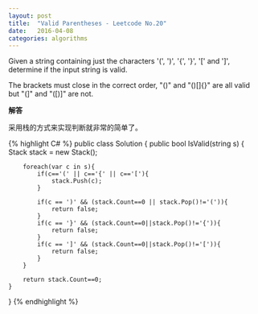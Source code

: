 ```yaml
---
layout: post
title:  "Valid Parentheses - Leetcode No.20"
date:   2016-04-08
categories: algorithms
---
```


Given a string containing just the characters '(', ')', '{', '}', '[' and ']', determine if the input string is valid.

The brackets must close in the correct order, "()" and "()[]{}" are all valid but "(]" and "([)]" are not.

**解答**

采用栈的方式来实现判断就非常的简单了。

{% highlight C# %}
public class Solution {
    public bool IsValid(string s) {
        Stack<char> stack = new Stack<char>();
        
        foreach(var c in s){
            if(c=='(' || c=='{' || c=='['){
                stack.Push(c);
            }
            
            if(c == ')' && (stack.Count==0 || stack.Pop()!='(')){
                return false;
            }
            if(c == '}' && (stack.Count==0||stack.Pop()!='{')){
                return false;
            }
            if(c == ']' && (stack.Count==0||stack.Pop()!='[')){
                return false;
            }
        }
        
        return stack.Count==0;
    }
}
{% endhighlight %}